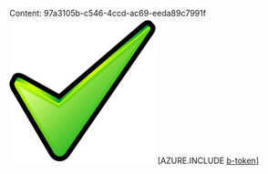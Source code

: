 Content: 97a3105b-c546-4ccd-ac69-eeda89c7991f![image](a5381f93-28f8-401d-91f4-790b71c84374.png)
[AZURE.INCLUDE [b-token](ce28d018-a4c0-4ee6-834b-4adbc438a333.md)]
